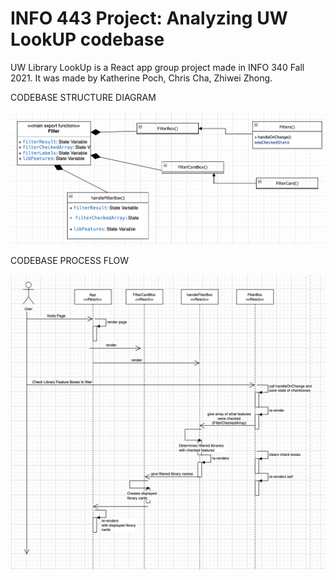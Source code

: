 # INFO 443 Project: Analyzing UW LookUP codebase

UW Library LookUp is a React app group project made in INFO 340 Fall 2021. It was made by Katherine Poch, Chris Cha, Zhiwei Zhong.

CODEBASE STRUCTURE DIAGRAM

![alt text](./images/class_uml.png)



CODEBASE PROCESS FLOW

![alt text](./images/sequence_uml.png)
